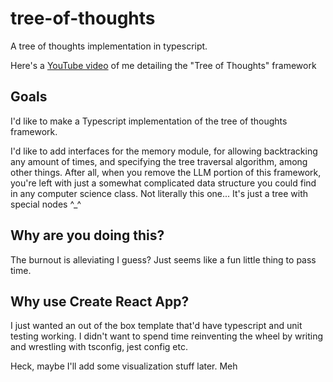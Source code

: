 # tree-of-thoughts

A tree of thoughts implementation in typescript.

Here's a [YouTube video](https://youtu.be/QLJtfH8oGjk) of me detailing the "Tree of Thoughts" framework

## Goals

I'd like to make a Typescript implementation of the tree of thoughts framework.

I'd like to add interfaces for the memory module, for allowing backtracking any amount of times, and specifying the tree traversal algorithm, among other things. After all, when you remove the LLM portion of this framework, you're left with just a somewhat complicated data structure you could find in any computer science class. Not literally this one... It's just a tree with special nodes ^_^

## Why are you doing this?

The burnout is alleviating I guess? Just seems like a fun little thing to pass time.

## Why use Create React App?

I just wanted an out of the box template that'd have typescript and unit testing working. I didn't want to spend time reinventing the wheel by writing and wrestling with tsconfig, jest config etc.

Heck, maybe I'll add some visualization stuff later. Meh
